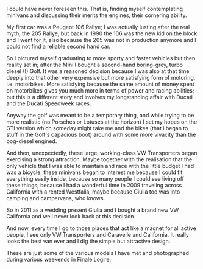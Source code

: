 I could have never foreseen this. That is, finding myself contemplating minivans and discussing their merits the engines, their cornering ability. 

My first car was a Peugeot 106 Rallye; I was actually lusting after the real myth, the 205 Rallye, but back in 1990 the 106 was the new kid on the block and I went for it, also because the 205 was not in production anymore and I could not find a reliable second hand car. 



So I pictured myself graduating to more sporty and faster vehicles but then reality set in; after the Mini I bought a second-hand boring-grey, turbo diesel (!) Golf. It was a reasoned decision because I was also at that time deeply into that other very expensive but more satisfying form of motoring, i.e. motorbikes. More satisfying because the same amount of money spent on motorbikes gives you much more in terms of power and racing abilities; but this is a different story and involves my longstanding affair with Ducati and the Ducati Speedweek races. 

Anyway the golf was meant to be a temporary thing, and while trying to be more realistic (no Porsches or Lotuses at the horizon) I set my hopes on the GTI version which someday might take me and the bikes (that i began to stuff in the Golf's capacious boot) around with some more vivacity than the bog-diesel engined. 

And then, unexpectedly, these large, working-class VW Transporters began exercising a strong attraction. Maybe together with the realisation that the only vehicle that I was able to maintain and race with the little budget I had was a bicycle, these minivans began to interest me because I could fit everything easily inside, because so many people I could see living off these things, because I had a wonderful time in 2009 traveling across California with a rented Westfalia, maybe because Giulia too was into camping and campervans, who knows. 

So in 2011 as a wedding present Giulia and I bought a brand new VW California and well never look back at this decision. 

And now, every time I go to those places that act like a magnet for all active people, I see only VW Transporters and Caravelle and California. It really looks the best van ever and I dig the simple but attractive design. 

These are just some of the various models I have met and photographed during various weekends in Finale Logire. 